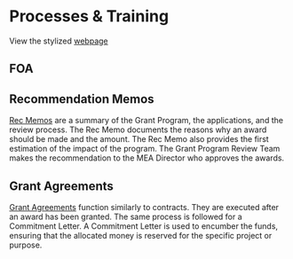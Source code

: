 # Processes &  Training

View the stylized [webpage]( https://meadecarb.github.io/Training/)

## FOA

## Recommendation Memos 
[Rec Memos](https://github.com/MEADecarb/Training/blob/main/Rec_Memos.drawio.pdf) are a summary of the Grant Program, the applications, and the review process. The Rec Memo documents the reasons why an award should be made and the amount. The Rec Memo also provides the first estimation of the impact of the program. The Grant Program Review Team makes the recommendation to the MEA Director who approves the awards. 


## Grant Agreements 
[Grant Agreements](https://github.com/MEADecarb/Wiki/blob/main/Grant%20Agreements.drawio.pdf) function similarly to contracts. They are executed after an award has been granted. The same process is followed for a Commitment Letter. A Commitment Letter is used to encumber the funds, ensuring that the allocated money is reserved for the specific project or purpose.
